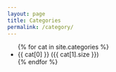 ```yaml
---
layout: page
title: Categories
permalink: /category/
---
```




<ul>
{% for cat in site.categories %}
    <li>{{ cat[0] }} ({{ cat[1].size }})</li>
{% endfor %}
</ul>
